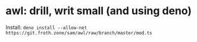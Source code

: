 # awl: drill, writ small (and using deno)

Install:
`deno install --allow-net https://git.froth.zone/sam/awl/raw/branch/master/mod.ts`
